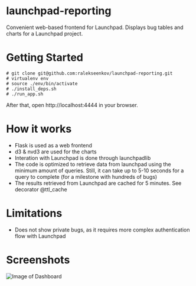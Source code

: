 launchpad-reporting
===================

Convenient web-based frontend for Launchpad. Displays bug tables and charts for a Launchpad project.


Getting Started
===============

```
# git clone git@github.com:ralekseenkov/launchpad-reporting.git
# virtualenv env
# source ./env/bin/activate
# ./install_deps.sh
# ./run_app.sh
```

After that, open http://localhost:4444 in your browser.


How it works
============
- Flask is used as a web frontend
- d3 & nvd3 are used for the charts
- Interation with Launchpad is done through launchpadlib
- The code is optimized to retrieve data from launchpad using the minimum amount of queries. Still, it can take up to 5-10 seconds for a query to complete (for a milestone with hundreds of bugs)
- The results retrieved from Launchpad are cached for 5 minutes. See decorator @ttl_cache


Limitations
===========
- Does not show private bugs, as it requires more complex authentication flow with Launchpad


Screenshots
===========
![Image of Dashboard](https://github.com/thiagodasilva/launchpad-reporting/raw/master/screenshots/release_bug_trends.png)
